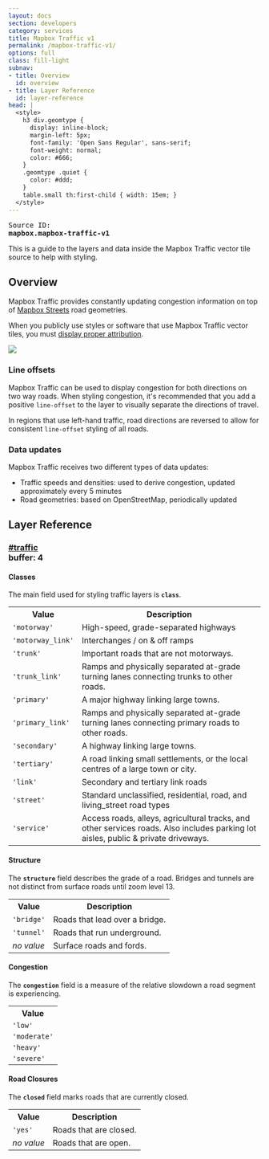 ```yaml
---
layout: docs
section: developers
category: services
title: Mapbox Traffic v1
permalink: /mapbox-traffic-v1/
options: full
class: fill-light
subnav:
- title: Overview
  id: overview
- title: Layer Reference
  id: layer-reference
head: |
  <style>
    h3 div.geomtype {
      display: inline-block;
      margin-left: 5px;
      font-family: 'Open Sans Regular', sans-serif;
      font-weight: normal;
      color: #666;
    }
    .geomtype .quiet {
      color: #ddd;
    }
    table.small th:first-child { width: 15em; }
  </style>
---
```


<pre class='fill-darken3 dark round'>
<span class='quiet'>Source ID:</span>
<strong>mapbox.mapbox-traffic-v1</strong>
</pre>

This is a guide to the layers and data inside the Mapbox Traffic vector tile source to help with styling.

## Overview

Mapbox Traffic provides constantly updating congestion information on top of [Mapbox Streets](https://www.mapbox.com/maps/streets/) road geometries.

When you publicly use styles or software that use Mapbox Traffic vector tiles, you must [display proper attribution](https://www.mapbox.com/help/attribution/).

![](https://api.mapbox.com/styles/v1/mapbox/traffic-day-v2/tiles/256/14/4823/6160?access_token={{site.accessToken}})

### Line offsets

Mapbox Traffic can be used to display congestion for both directions on two way roads. When styling congestion, it's recommended that you add a positive `line-offset` to the layer to visually separate the directions of travel.

In regions that use left-hand traffic, road directions are reversed to allow for consistent `line-offset` styling of all roads.

### Data updates

Mapbox Traffic receives two different types of data updates:

- Traffic speeds and densities: used to derive congestion, updated approximately every 5 minutes
- Road geometries: based on OpenStreetMap, periodically updated


## Layer Reference

<a class='doc-section' id='traffic'></a>
<h3><a href='#traffic'>#traffic</a>
    <div class='geomtype' title='lines'>
        <span class='quiet inline small icon marker'></span>
        <span class='      inline small icon polyline'></span>
        <span class='quiet inline small icon polygon'></span>
        buffer: <strong>4</strong>
    </div>
</h3>

<h4>Classes</h4>

The main field used for styling traffic layers is __`class`__.

<table class='small'>
<tr><th>Value</th><th>Description</th></tr>
<tr><td><code>'motorway'</code></td><td>High-speed, grade-separated highways</td></tr>
<tr><td><code>'motorway_link'</code></td><td>Interchanges / on & off ramps</td></tr>
<tr><td><code>'trunk'</code></td><td>Important roads that are not motorways.</td></tr>
<tr><td><code>'trunk_link'</code></td><td>Ramps and physically separated at-grade turning lanes connecting trunks to other roads.</td></tr>
<tr><td><code>'primary'</code></td><td>A major highway linking large towns.</td></tr>
<tr><td><code>'primary_link'</code></td><td>Ramps and physically separated at-grade turning lanes connecting primary roads to other roads.</td></tr>
<tr><td><code>'secondary'</code></td><td>A highway linking large towns.</td></tr>
<tr><td><code>'tertiary'</code></td><td>A road linking small settlements, or the local centres of a large town or city.</td></tr>
<tr><td><code>'link'</code></td><td>Secondary and tertiary link roads</td></tr>
<tr><td><code>'street'</code></td><td>Standard unclassified, residential, road, and living_street road types</td></tr>
<tr><td><code>'service'</code></td><td>Access roads, alleys, agricultural tracks, and other services roads. Also includes parking lot aisles, public & private driveways.</td></tr>
</table>

<h4>Structure</h4>

The __`structure`__ field describes the grade of a road. Bridges and tunnels are not distinct from surface roads until zoom level 13.

<table class='small'>
<tr><th>Value</th><th>Description</th></tr>
<tr><td><code>'bridge'</code></td><td>Roads that lead over a bridge.</td></tr>
<tr><td><code>'tunnel'</code></td><td>Roads that run underground.</td></tr>
<tr><td><em>no value</em></td><td>Surface roads and fords.</td></tr>
</table>

<h4>Congestion</h4>

The __`congestion`__ field is a measure of the relative slowdown a road segment is experiencing.

<table class='small'>
<tr><th>Value</th></tr>
<tr><td><code>'low'</code></td></tr>
<tr><td><code>'moderate'</code></td></tr>
<tr><td><code>'heavy'</code></td></tr>
<tr><td><code>'severe'</code></td></tr>
</table>

<h4>Road Closures</h4>

The __`closed`__ field marks roads that are currently closed.

<table class='small'>
<tr><th>Value</th><th>Description</th></tr>
<tr><td><code>'yes'</code></td><td>Roads that are closed.</td></tr>
<tr><td><em>no value</em></td><td>Roads that are open.</td></tr>
</table>
